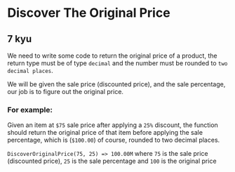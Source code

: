# Discover The Original Price
## 7 kyu

We need to write some code to return the original price of a product, the return type must be of type `decimal` and the number must be rounded to `two decimal places`.

We will be given the sale price (discounted price), and the sale percentage, our job is to figure out the original price.

### For example:

Given an item at `$75` sale price after applying a `25%` discount, the function should return the original price of that item before applying the sale percentage, which is (`$100.00`) of course, rounded to two decimal places.

`DiscoverOriginalPrice(75, 25) => 100.00M` where `75` is the sale price (discounted price), `25` is the sale percentage and `100` is the original price
